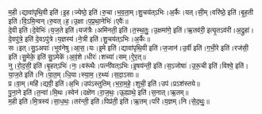 

  
म॒ही।द्यावा॑पृथि॒वी इति॑।इ॒ह।ज्येष्ठे॒ इति॑।रु॒चा।भ॒व॒ता॒म्।शु॒चय॑त्ऽभिः।अ॒र्कैः।यत्।सी॒म्।वरि॑ष्ठे॒ इति॑।बृ॒ह॒ती इति॑।वि॒ऽमि॒न्वन्।रु॒वत्।ह॒।उ॒क्षा।प॒प्र॒था॒नेभिः॑।एवैः॑॥  
दे॒वी इति॑।दे॒वेभिः॑।य॒ज॒ते इति॑।यज॑त्रैः।अमि॑नती॒ इति॑।त॒स्थ॒तुः॒।उ॒क्षमा॑णे॒ इति॑।ऋ॒तव॑री॒ इत्यृ॒तऽव॑री।अ॒द्रुहा॑।दे॒वपु॑त्रे॒ इति॑ दे॒वऽपु॑त्रे।य॒ज्ञस्य॑।ने॒त्री इति॑।शु॒चय॑त्ऽभिः।अ॒र्कैः॥  
सः।इत्।सु॒ऽअपाः॑।भुव॑नेषु।आ॒स॒।यः।इ॒मे इति॑।द्यावा॑पृथि॒वी इति॑।ज॒जान॑।उ॒र्वी इति॑।ग॒भी॒रे इति॑।रज॑सी॒ इति॑।सु॒मेके॒ इति॑ सु॒ऽमेके॑।अ॒वं॒शे।धीरः॑।शच्या॑।सम्।ऐ॒र॒त्॥  
नु।रो॒द॒सी॒ इति॑।बृ॒हत्ऽभिः॑।नः॒।वरू॑थैः।पत्नी॑वत्ऽभिः।इ॒षय॑न्ती॒ इति॑।स॒ऽजोषाः॑।उ॒रू॒ची इति॑।विश्वे॒ इति॑।या॒ज॒ते इति॑।नि।पा॒त॒म्।धि॒या।स्या॒म॒।र॒थ्यः॑।स॒दा॒ऽसाः॥  
प्र।वा॒म्।महि॑।द्यवी॒ इति॑।अ॒भि।उप॑ऽस्तुतिम्।भ॒रा॒म॒हे॒।शुची॒ इति॑।उप॑।प्रऽश॑स्तये॥  
पु॒ना॒ने इति॑।त॒न्वा॑।मि॒थः।स्वेन॑।दक्षे॑ण।रा॒ज॒थः॒।ऊ॒ह्याथे॒ इति॑।स॒नात्।ऋ॒तम्॥  
म॒ही इति॑।मि॒त्रस्य॑।सा॒ध॒थः॒।तर॑न्ती॒ इति॑।पिप्र॑ती॒ इति॑।ऋ॒तम्।परि॑।य॒ज्ञम्।नि।से॒द॒थुः॒॥  
